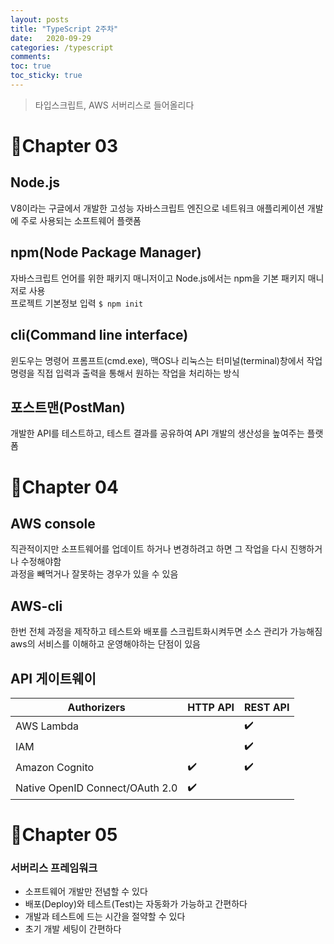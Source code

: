 ```yaml
---
layout: posts
title: "TypeScript 2주차"
date:   2020-09-29
categories: /typescript
comments:
toc: true
toc_sticky: true
---
```

> 타입스크립트, AWS 서버리스로 들어올리다

# 🔗Chapter 03
## Node.js

V8이라는 구글에서 개발한 고성능 자바스크립트 엔진으로 네트워크 애플리케이션 개발에 주로 사용되는 소프트웨어 플랫폼

## npm(Node Package Manager)

자바스크립트 언어를 위한 패키지 매니저이고 Node.js에서는 npm을 기본 패키지 매니저로 사용
<br>
프로젝트 기본정보 입력 `$ npm init`

## cli(Command line interface)

윈도우는 명령어 프롬프트(cmd.exe), 맥OS나 리눅스는 터미널(terminal)창에서 작업 명령을 직접 입력과 출력을 통해서 원하는 작업을 처리하는 방식

## 포스트맨(PostMan)

개발한 API를 테스트하고, 테스트 결과를 공유하여 API 개발의 생산성을 높여주는 플랫폼

# 🔗Chapter 04
## AWS console

직관적이지만 소프트웨어를 업데이트 하거나 변경하려고 하면 그 작업을 다시 진행하거나 수정해야함
<br>
과정을 빼먹거나 잘못하는 경우가 있을 수 있음

## AWS-cli

한번 전체 과정을 제작하고 테스트와 배포를 스크립트화시켜두면 소스 관리가 가능해짐
<br>
aws의 서비스를 이해하고 운영해야하는 단점이 있음

## API 게이트웨이

|Authorizers|HTTP API|REST API|
|------|---|---|
|AWS Lambda||✔️|
|IAM||✔️|
|Amazon Cognito|✔️|✔️|
|Native OpenID Connect/OAuth 2.0|✔️||

# 🔗Chapter 05
### 서버리스 프레임워크

- 소프트웨어 개발만 전념할 수 있다
- 배포(Deploy)와 테스트(Test)는 자동화가 가능하고 간편하다
- 개발과 테스트에 드는 시간을 절약할 수 있다
- 초기 개발 세팅이 간편하다